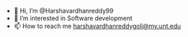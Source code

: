 - 👋 Hi, I’m @Harshavardhanreddy99
- 👀 I’m interested in Software development
- 📫 How to reach me harshavardhanreddygoli@my.unt.edu

<!---
Harshavardhanreddy99/Harshavardhanreddy99 is a ✨ special ✨ repository because its `README.md` (this file) appears on your GitHub profile.
You can click the Preview link to take a look at your changes.
--->
